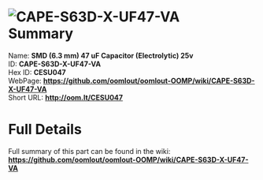 
![CAPE-S63D-X-UF47-VA](https://github.com/oomlout/oomlout-OOMP/blob/master/parts/CAPE-S63D-X-UF47-VA/CAPE-S63D-X-UF47-VA_420.jpg)   
Summary
=================
  
Name: __SMD (6.3 mm) 47 uF Capacitor (Electrolytic) 25v__    
ID: __CAPE-S63D-X-UF47-VA__   
Hex ID: __CESU047__   
WebPage: __https://github.com/oomlout/oomlout-OOMP/wiki/CAPE-S63D-X-UF47-VA__   
Short URL: __http://oom.lt/CESU047__   

Full Details
==========================
Full summary of this part can be found in the wiki:   
__https://github.com/oomlout/oomlout-OOMP/wiki/CAPE-S63D-X-UF47-VA__    

